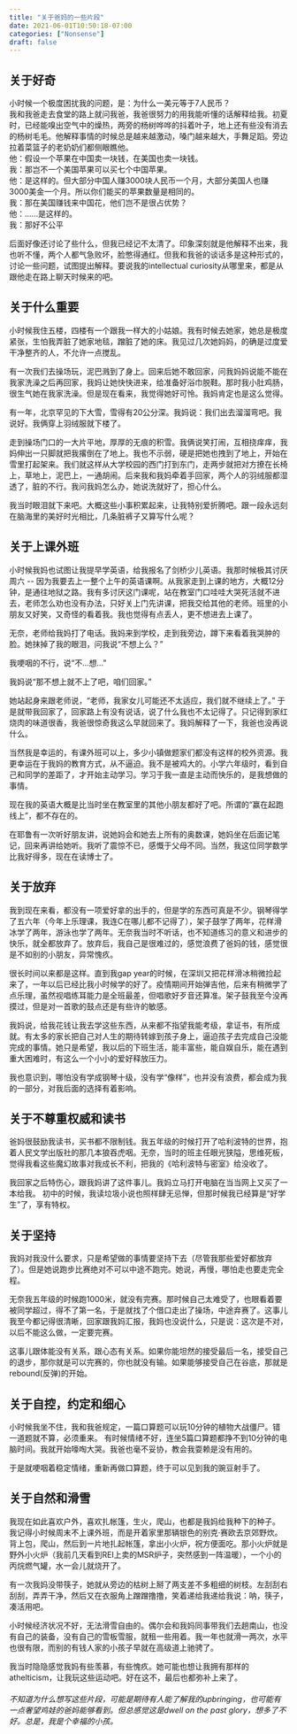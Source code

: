 ```yaml
---
title: "关于爸妈的一些片段"
date: 2021-06-01T10:50:18-07:00
categories: ["Nonsense"]
draft: false
---
```

## 关于好奇
小时候一个极度困扰我的问题，是：为什么一美元等于7人民币？  
我和我爸走去食堂的路上就问我爸，我爸很努力的用我能听懂的话解释给我。初夏时，已经能嗅出空气中的燥热，两旁的杨树哗哗的抖着叶子，地上还有些没有消去的杨树毛毛。他解释事情的时候总是越来越激动，嗓门越来越大，手舞足蹈。旁边拉着菜篮子的老奶奶们都侧眼瞧他。  
他：假设一个苹果在中国卖一块钱，在美国也卖一块钱。  
我：那岂不一个美国苹果可以买七个中国苹果。  
他：是这样的。但大部分中国人赚3000块人民币一个月，大部分美国人也赚3000美金一个月。所以你们能买的苹果数量是相同的。  
我：那在美国赚钱来中国花，他们岂不是很占优势？  
他：......是这样的。  
我：那好不公平  

后面好像还讨论了些什么，但我已经记不太清了。印象深刻就是他解释不出来，我也听不懂，两个人都气急败坏，脸憋得通红。但我和我爸的谈话多是这种形式的，讨论一些问题，试图提出解释。要说我的intellectual curiosity从哪里来，都是从跟他走在路上聊天时候来的吧。

## 关于什么重要
小时候我住五楼，四楼有一个跟我一样大的小姑娘。我有时候去她家，她总是极度紧张，生怕我弄脏了她家地毯，蹭脏了她的床。我见过几次她妈妈，的确是过度爱干净整齐的人，不允许一点搅乱。

有一次我们去操场玩，泥巴溅到了身上。回来后她不敢回家，问我妈妈说能不能在我家洗澡之后再回家，我妈让她快快进来，给准备好浴巾脱鞋。那时我小肚鸡肠，很生气她在我家洗澡。但是现在看来，我觉得她好可怜。我妈肯定也是这么觉得。

有一年，北京罕见的下大雪，雪得有20公分深。我妈说：我们出去溜溜弯吧。我说好。我俩穿上羽绒服就下楼了。

走到操场门口的一大片平地，厚厚的无痕的积雪。我俩说笑打闹，互相挠痒痒，我妈伸出一只脚就把我撂倒在了地上。我也不示弱，硬是把她也拽到了地上，开始在雪里打起架来。我们就这样从大学校园的西门打到东门，走两步就把对方撩在长椅上，草地上，泥巴上，一通胡闹。后来我和我妈牵着手回家，两个人的羽绒服都湿透了，脏的不行。我问我妈怎么办，她说洗就好了，担心什么。

我当时眼泪就下来吧。大概这些小事积累起来，让我特别爱折腾吧。跟一段永远刻在脑海里的美好时光相比，几条脏裤子又算写什么呢？

## 关于上课外班
小时候我妈也试图让我提早学英语，给我报名了剑桥少儿英语。我那时候极其讨厌周六 -- 因为我要去上一整个上午的英语课啊。从我家走到上课的地方，大概12分钟，是通往地狱之路。我有多讨厌这门课呢，站在教室门口哇哇大哭死活就不进去，老师怎么劝也没有办法，只好关上门先讲课，把我交给其他的老师。班里的小朋友又好笑，又奇怪的看着我。我也觉得有点丢人，更不想进去上课了。

无奈，老师给我妈打了电话。我妈来到学校，走到我旁边，蹲下来看着我哭肿的脸。她抹掉了我的眼泪，问我说“不想上么？”

我哽咽的不行，说“不...想...”

我妈说“那不想上就不上了吧，咱们回家。”

她站起身来跟老师说，“老师，我家女儿可能还不太适应，我们就不继续上了。” 于是就带我回家了，回家路上有没有说话，说了什么我也不太记得了。只记得到家红烧肉的味道很香，我爸很惊奇我这么早就回来了。我妈解释了一下，我爸也没再说什么。

当然我是幸运的，有课外班可以上，多少小镇做题家们都没有这样的校外资源。我更幸运在于我妈的教育方式，从不逼迫。我不是被鸡大的。小学六年级时，看到自己和同学的差距了，才开始主动学习。学习于我一直是主动而快乐的，是我想做的事情。

现在我的英语大概是比当时坐在教室里的其他小朋友都好了吧。所谓的“赢在起跑线上”，都不存在的。

在耶鲁有一次听好朋友讲，说她妈会和她去上所有的奥数课，她妈坐在后面记笔记，回来再讲给她听。我听了震惊不已，感慨于父母不同。当然，我这位同学数学比我好得多，现在在读博士了。

## 关于放弃
我到现在来看，都没有一项爱好拿的出手的，但是学的东西可真是不少。钢琴得学了五六年（今年上乐理课，我连C在哪儿都不记得了），架子鼓学了两年，花样滑冰学了两年，游泳也学了两年。无奈我当时不听话，也不知道练习的意义和进步的快乐，就全都放弃了。放弃后，我自己是很难过的，感觉浪费了爸妈的钱，感觉很是不如别的小朋友，异常愧疚。

很长时间以来都是这样。直到我gap year的时候，在深圳又把花样滑冰稍微捡起来了，一年以后已经比我小时候学的好了。疫情期间开始弹吉他，后来有稍微学了点乐理，虽然视唱练耳能力是全班最差，但唱歌好歹音还算准。架子鼓我至今没再摸过，但是对一首歌的鼓点还是有些许的敏感。

我妈说，给我花钱让我去学这些东西，从来都不指望我能考级，拿证书，有所成就。有太多的家长把自己对人生的期待转嫁到孩子身上，逼迫孩子去完成自己没能完成的事情。她只是希望，我以后的下班生活，能丰富些，能自娱自乐，能在遇到重大困难时，有这么一个小小的爱好释放压力。

我也意识到，哪怕没有学成钢琴十级，没有学“像样”，也并没有浪费，都会成为我的一部分，对我后面的选择有着影响。

## 关于不尊重权威和读书
爸妈很鼓励我读书，买书都不限制钱。我五年级的时候打开了哈利波特的世界，抱着人民文学出版社的那几本狼吞虎咽。无奈，当时的班主任眼光狭隘，思维死板，觉得我看这些魔幻故事对我成长不利，把我的《哈利波特与密室》给没收了。

我回家之后特伤心，跟我妈讲了这件事儿。我妈立马打开电脑在当当网上又买了一本给我。
初中的时候，我读垃圾小说也照样肆无忌惮，但那时候我已经算是“好学生”了，享有特权。

## 关于坚持
我妈对我没什么要求，只是希望做的事情要坚持下去（尽管我那些爱好都放弃了）。但是她说跑步比赛绝对不可以中途不跑完。她说，再慢，哪怕走也要走完全程。

无奈我五年级的时候跑1000米，就没有完赛。那时候自己太难受了，也眼看着要被同学超过，得不了第一名，于是就找了个借口走出了操场，中途弃赛了。这事儿我至今都记得很清晰，回家跟我妈汇报，我妈也没说什么，只是说：这次是不对，以后不能这么做，一定要完赛。

这事儿跟体能没有关系，跟心态有关系。如果你能坦然的接受最后一名，接受自己的退步，那你就是可以完赛的，你也就没有输。如果能够接受自己在谷底，那就是rebound(反弹)的开始。

## 关于自控，约定和细心
小时候我坐不住，我和我爸规定，一篇口算题可以玩10分钟的植物大战僵尸。错一道题就不算，必须重来。
有时候情绪不好，连坐5篇口算题都挣不到10分钟的电脑时间。我就开始嚎啕大哭。我爸也毫不妥协，教会我耍赖是没有用的。

于是就哽咽着稳定情绪，重新再做口算题，终于可以见到我的豌豆射手了。

## 关于自然和滑雪
我现在如此喜欢户外，喜欢扎帐篷，生火，爬山，也都是我妈给我种下的种子。
我记得小时候周末不上课外班，而是开着家里那辆银色的别克·赛欧去京郊野炊。背上包，爬山，然后到一片地扎起帐篷，拿出小火炉，祝方便面吃。那小火炉就是野外小火炉（我前几天看到REI上卖的MSR炉子，突然感到一阵温暖），一个小的丙烷燃气罐，水一会儿就烧开了。

有一次我妈没带筷子，她就从旁边的枯树上掰了两支差不多粗细的树枝。左刮刮右刮刮，弄弄干净，然后又在衣服角上蹭蹭撸撸，笑着递给我递给我说：呐，筷子，凑活用吧。

小时候经济状况不好，无法滑雪自由的。偶尔会和我妈同事带我们去趟南山，也没有自己的装备，没有自己的雪板雪服，就租一些用着。我一年也就滑一两次，水平也很有限，而别的有钱人家的小孩子早就在高级道上驰骋了。

我当时隐隐感觉我妈有些羡慕，有些愧疚。她可能也想让我拥有那样的athelticism，让我玩这些运动吧。好在这不，最后也都弥补上来了。

###### 不知道为什么想写这些片段，可能是期待有人能了解我的upbringing，也可能有一点奢望鸡娃的爸妈能够看到。但总感觉这是dwell on the past glory，想多了不好。总是，我是个幸福的小孩。
